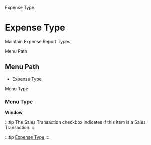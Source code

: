 
Expense Type
# Expense Type


Maintain Expense Report Types

Menu Path
## Menu Path



- Expense Type

Menu Type
### Menu Type

**Window**

:::tip
The Sales Transaction checkbox indicates if this item is a Sales Transaction.
:::

:::tip
[Expense Type](functional-guide/window/window-expense-type.md)
:::